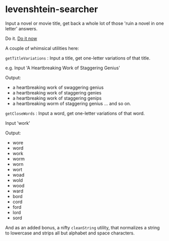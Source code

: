 # levenshtein-searcher

Input a novel or movie title, get back a whole lot of those 'ruin a novel in one letter' answers.

Do it. [Do it now](https://rendall.github.io/levenshtein-searcher/)

A couple of whimsical utilities here:

`getTitleVariations` : Input a title, get one-letter variations of that title. 

e.g. 
Input 'A Heartbreaking Work of Staggering Genius'

Output:
* a heartbreaking work of swaggering genius
* a heartbreaking work of staggering genies
* a heartbreaking work of staggering genips
* a heartbreaking worm of staggering genius
...
and so on.

`getCloseWords` : Input a word, get one-letter variations of that word.

Input 'work'

Output:
* wore
* word
* work
* worm
* worn
* wort
* woad
* wold
* wood
* ward
* bord
* cord
* ford
* lord
* sord

And as an added bonus, a nifty `cleanString` utility, that normalizes a string to lowercase and strips all but alphabet and space characters.
